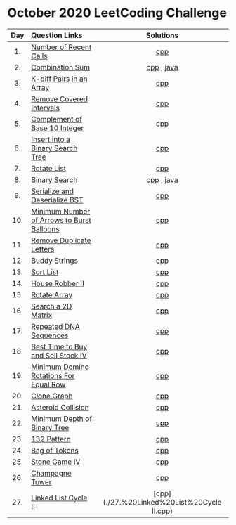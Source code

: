 # October 2020 LeetCoding Challenge

| Day  | Question Links | Solutions | 
| :----: | :-------------------------- | :------: |
| 1.  | [Number of Recent Calls](https://leetcode.com/explore/featured/card/october-leetcoding-challenge/559/week-1-october-1st-october-7th/3480/) | [cpp](./01.%20Number%20of%20Recent%20Calls.cpp) |     
| 2.  | [Combination Sum](https://leetcode.com/explore/featured/card/october-leetcoding-challenge/559/week-1-october-1st-october-7th/3481/) | [cpp](./02.%20Combination%20Sum.cpp) , [java](./02.%20Combination%20Sum.java) |       
| 3.  | [K-diff Pairs in an Array](https://leetcode.com/explore/featured/card/october-leetcoding-challenge/559/week-1-october-1st-october-7th/3482/) | [cpp](./03.%20K-diff%20Pairs%20in%20an%20Array.cpp) |     
| 4.  | [Remove Covered Intervals](https://leetcode.com/explore/featured/card/october-leetcoding-challenge/559/week-1-october-1st-october-7th/3483/) | [cpp](./04.%20Remove%20Covered%20Intervals.cpp) |     
| 5.  | [Complement of Base 10 Integer](https://leetcode.com/explore/featured/card/october-leetcoding-challenge/559/week-1-october-1st-october-7th/3484/) | [cpp](./05.%20Complement%20of%20Base%2010%20Integer.cpp) |     
| 6.  | [Insert into a Binary Search Tree](https://leetcode.com/explore/featured/card/october-leetcoding-challenge/559/week-1-october-1st-october-7th/3485/) | [cpp](./06.%20Insert%20into%20a%20Binary%20Search%20Tree.cpp) |     
| 7.  | [Rotate List](https://leetcode.com/explore/featured/card/october-leetcoding-challenge/559/week-1-october-1st-october-7th/3486/) | [cpp](./07.%20Rotate%20List.cpp) |     
| 8.  | [Binary Search](https://leetcode.com/explore/challenge/card/october-leetcoding-challenge/560/week-2-october-8th-october-14th/3488/) | [cpp](./08.%20Binary%20Search.cpp) , [java](./08.%20Binary%20Search.java) |    
| 9. | [Serialize and Deserialize BST](https://leetcode.com/explore/challenge/card/october-leetcoding-challenge/560/week-2-october-8th-october-14th/3489/) | [cpp](./09.%20Serialize%20and%20Deserialize%20BST.cpp) |    
| 10. | [Minimum Number of Arrows to Burst Balloons](https://leetcode.com/explore/challenge/card/october-leetcoding-challenge/560/week-2-october-8th-october-14th/3490/) | [cpp](./10.%20Minimum%20Number%20of%20Arrows%20to%20Burst%20Balloons.cpp) |      
| 11. | [Remove Duplicate Letters](https://leetcode.com/explore/challenge/card/october-leetcoding-challenge/560/week-2-october-8th-october-14th/3491/) | [cpp](./11.%20Remove%20Duplicate%20Letters.cpp) |    
| 12. | [Buddy Strings](https://leetcode.com/explore/challenge/card/october-leetcoding-challenge/560/week-2-october-8th-october-14th/3492/) | [cpp](./12.%20Buddy%20Strings.cpp) |     
| 13. | [Sort List](https://leetcode.com/explore/challenge/card/october-leetcoding-challenge/560/week-2-october-8th-october-14th/3493/) | [cpp](./13.%20Sort%20List.cpp) |     
| 14. | [House Robber II](https://leetcode.com/explore/challenge/card/october-leetcoding-challenge/560/week-2-october-8th-october-14th/3494/) | [cpp](./14.%20House%20Robber%20II.cpp) |     
| 15. | [Rotate Array](https://leetcode.com/explore/challenge/card/october-leetcoding-challenge/561/week-3-october-15th-october-21st/3496/) | [cpp](./15.%20Rotate%20Array.cpp) |     
| 16. | [Search a 2D Matrix](https://leetcode.com/explore/challenge/card/october-leetcoding-challenge/561/week-3-october-15th-october-21st/3497/) | [cpp](./16.%20Search%20a%202D%20Matrix.cpp) |     
| 17. | [Repeated DNA Sequences](https://leetcode.com/explore/challenge/card/october-leetcoding-challenge/561/week-3-october-15th-october-21st/3498/) | [cpp](./17.%20Repeated%20DNA%20Sequences.cpp) |     
| 18. | [Best Time to Buy and Sell Stock IV](https://leetcode.com/explore/challenge/card/october-leetcoding-challenge/561/week-3-october-15th-october-21st/3499/) | [cpp](./18.%20Best%20Time%20to%20Buy%20and%20Sell%20Stock%20IV.cpp) |     
| 19. | [Minimum Domino Rotations For Equal Row](https://leetcode.com/explore/challenge/card/october-leetcoding-challenge/561/week-3-october-15th-october-21st/3500/) | [cpp](./19.%20Minimum%20Domino%20Rotations%20For%20Equal%20Row.cpp) |     
| 20. | [Clone Graph](https://leetcode.com/explore/challenge/card/october-leetcoding-challenge/561/week-3-october-15th-october-21st/3501/) | [cpp](./20.%20Clone%20Graph.cpp) |     
| 21. | [Asteroid Collision](https://leetcode.com/explore/challenge/card/october-leetcoding-challenge/561/week-3-october-15th-october-21st/3502/) | [cpp](./21.%20Asteroid%20Collision.cpp) |     
| 22. | [Minimum Depth of Binary Tree](https://leetcode.com/explore/challenge/card/october-leetcoding-challenge/562/week-4-october-22nd-october-28th/3504/) | [cpp](./22.%20Minimum%20Depth%20of%20Binary%20Tree.cpp) |     
| 23. | [132 Pattern](https://leetcode.com/explore/challenge/card/october-leetcoding-challenge/562/week-4-october-22nd-october-28th/3505/) | [cpp](./23.%20132%20Pattern.cpp) |     
| 24. | [Bag of Tokens](https://leetcode.com/explore/challenge/card/october-leetcoding-challenge/562/week-4-october-22nd-october-28th/3506/) | [cpp](./24.%20Bag%20of%20Tokens.cpp) |     
| 25. | [Stone Game IV](https://leetcode.com/explore/challenge/card/october-leetcoding-challenge/562/week-4-october-22nd-october-28th/3507/) | [cpp](./25.%20Stone%20Game%20IV.cpp) |     
| 26. | [Champagne Tower](https://leetcode.com/explore/challenge/card/october-leetcoding-challenge/562/week-4-october-22nd-october-28th/3508/) | [cpp](./26.%20Champagne%20Tower.cpp) |     
| 27. | [Linked List Cycle II](https://leetcode.com/explore/challenge/card/october-leetcoding-challenge/562/week-4-october-22nd-october-28th/3509/) | [cpp](./27.%20Linked%20List%20Cycle II.cpp) |     




<!-- 

|  | []() | ]() |     
|  | []() | ]() |     
|  | []() | ]() |     
|  | []() | ]() |     
|  | []() | ]() |     

 --|
